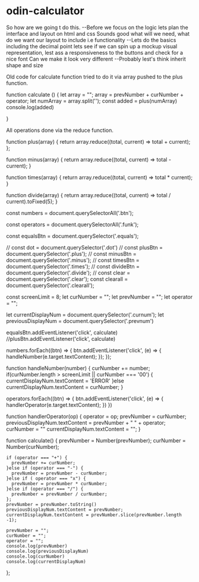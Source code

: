 # odin-calculator
So how are we going t do this.
--Before we focus on the logic lets plan the interface and layout on html and css
Sounds good what will we need, what do we want our layout to include i.e functionality
--Lets do the basics including the decimal point lets see if we can spin up a mockup visual representation, lest ass a responsiveness to the buttons and check for a nice font
Can we make it look very different
--Probably lest's think inherit shape and size

Old code for calculate function tried to do it via array pushed to the plus function.

function calculate () {
let array = "";
    array = prevNumber + curNumber + operator;
    let numArray = array.split('');
    const added = plus(numArray)
    console.log(added)

}

All operations done via the reduce function.

function plus(array) {
    return array.reduce((total, current) => total + current);
  };

  function minus(array) {
    return array.reduce((total, current) => total - current);
  }

  function times(array) {
    return array.reduce((total, current) => total * current);
  }

  function divide(array) {
    return array.reduce((total, current) => total / current).toFixed(5);
  }

  const numbers = document.querySelectorAll('.btn');

const operators = document.querySelectorAll('.funk');

const equalsBtn = document.querySelector('.equals');


// const dot = document.querySelector('.dot')
// const plusBtn = document.querySelector('.plus');
// const minusBtn = document.querySelector('.minus');
// const timesBtn = document.querySelector('.times');
// const divideBtn = document.querySelector('.divide');
// const clear = document.querySelector('.clear');
const clearall = document.querySelector('.clearall');

const screenLimit = 8;
let curNumber = "";
let prevNumber = "";
let operator = "";

let currentDisplayNum = document.querySelector('.curnum');
let previousDisplayNum = document.querySelector('.prevnum') 

equalsBtn.addEventListener('click', calculate)
//plusBtn.addEventListener('click', calculate)
  
  numbers.forEach((btn) => {
    btn.addEventListener('click', (e) => {
      handleNumber(e.target.textContent);
    });
  });

  function handleNumber(number) {
    curNumber += number;
    if(curNumber.length > screenLimit || curNumber === '00') {
      currentDisplayNum.textContent = 'ERROR'
    }else
    currentDisplayNum.textContent = curNumber;
  }

  operators.forEach((btn) => {
    btn.addEventListener('click', (e) => {
      handlerOperator(e.target.textContent);
    })
  })

  function handlerOperator(op) {
    operator = op;
    prevNumber = curNumber;
    previousDisplayNum.textContent = prevNumber + " " + operator;
    curNumber = ""
    currentDisplayNum.textContent = "";
  }

  function calculate() {
    prevNumber = Number(prevNumber);
    curNumber = Number(curNumber);

    if (operator === "+") {
      prevNumber += curNumber;
    }else if (operator === "-") {
      prevNumber = prevNumber - curNumber;
    }else if ( operator === "x") {
      prevNumber = prevNumber * curNumber;
    }else if (operator === "/") {
      prevNumber = prevNumber / curNumber;
    };
    prevNumber = prevNumber.toString()
    previousDisplayNum.textContent = prevNumber;
    currentDisplayNum.textContent = prevNumber.slice(prevNumber.length -1);

    prevNumber = "";
    curNumber = "";
    operator = "";
    console.log(prevNumber)
    console.log(previousDisplayNum)
    console.log(curNumber)
    console.log(currentDisplayNum)
  };


